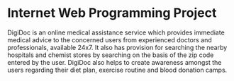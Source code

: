 # Internet Web Programming Project
DigiDoc is an online medical assistance service which provides immediate medical advice to the concerned users from experienced doctors and professionals, available 24x7.
It also has provision for searching the nearby hospitals and chemist stores by searching on the basis of the zip code entered by the user.
DigiDoc also helps to create awareness amongst the users regarding their diet plan, exercise routine and blood donation camps.
